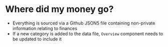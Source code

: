 # Where did my money go?
* Everything is sourced via a Github JSON5 file containing non-private information relating to finances
* If a new category is added to the data file, `Overview` component needs to be updated to include it
